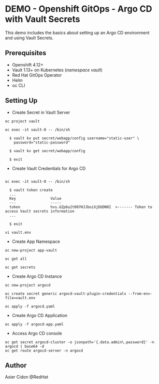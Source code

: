 # DEMO - Openshift GitOps - Argo CD with Vault Secrets

This demo includes the basics about setting up an Argo CD environment and using Vault Secrets.

## Prerequisites

- Openshift 4.12+
- Vault 1.13+ on Kubernetes (*namespace vault*)
- Red Hat GitOps Operator
- Helm 
- oc CLI

## Setting Up

- Create Secret in Vault Server

```$bash
oc project vault

oc exec -it vault-0 -- /bin/sh

  $ vault kv put secret/webapp/config username="static-user" \
    password="static-password"

  $ vault kv get secret/webapp/config

  $ exit
```

- Create Vault Credentials for Argo CD

```$bash

oc exec -it vault-0 -- /bin/sh

  $ vault token create
  ...
  Key                Value
  ---                -----
  token              hvs.GZp6u2t007HJJboiXjDUDN0I  <------- Token to access Vault secrets information
  ...

  $ exit

vi vault.env
```

- Create App Namespace

```$bash
oc new-project app-vault

oc get all

oc get secrets
```

- Create Argo CD Instance

```$bash
oc new-project argocd

oc create secret generic argocd-vault-plugin-credentials --from-env-file=vault.env

oc apply -f argocd.yaml
```

- Create Argo CD Application

```$bash
oc apply -f argocd-app.yaml
```

- Access Argo CD console

```$bash
oc get secret argocd-cluster -o jsonpath='{.data.admin\.password}' -n argocd | base64 -d
oc get route argocd-server -n argocd
```

## Author

Asier Cidon @RedHat
